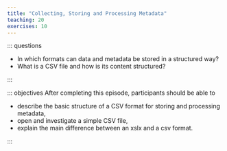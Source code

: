 ```yaml
---
title: "Collecting, Storing and Processing Metadata"
teaching: 20
exercises: 10
---
```

::: questions 

- In which formats can data and metadata be stored in a structured way?
- What is a CSV file and how is its content structured?

:::

::: objectives
After completing this episode, participants should be able to  

- describe the basic structure of a CSV format for storing and processing metadata, 
- open and investigate a simple CSV file,
- explain the main difference between an xslx and a csv format.
   
:::
